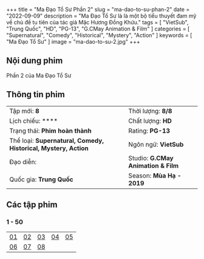 +++
title = "Ma Đạo Tổ Sư Phần 2"
slug = "ma-dao-to-su-phan-2"
date = "2022-09-09"
description = "Ma Đạo Tổ Sư là là một bộ tiểu thuyết đam mỹ về chủ đề tu tiên của tác giả Mặc Hương Đồng Khứu."
tags = [
    "VietSub",
    "Trung Quốc",
    "HD",
    "PG-13",
    "G.CMay Animation & Film"
]
categories = [
    "Supernatural",
    "Comedy",
    "Historical",
    "Mystery",
    "Action"
]
keywords = [
    "Ma Đạo Tổ Sư"
]
image = "ma-dao-to-su-2.jpg"
+++

<!--more-->

## Nội dung phim

Phần 2 của Ma Đạo Tổ Sư

## Thông tin phim

|   |   |
|---|---|
| Tập mới: **8** | Thời lượng: **8/8** |
| Lịch chiếu: **** | Chất lượng: **HD** |
| Trạng thái: **Phim hoàn thành** | Rating: **PG-13** |
| Thể loại: **Supernatural, Comedy, Historical, Mystery, Action** | Ngôn ngữ: **VietSub** |
| Đạo diễn: | Studio: **G.CMay Animation & Film** |
| Quốc gia: **Trung Quốc** | Season: **Mùa Hạ - 2019** |


## Các tập phim

### 1 - 50

|   |   |   |   |   |
|---|---|---|---|---|
| [01](https://t.me/hhhkungfu/443) | [02](https://t.me/hhhkungfu/444) | [03](https://t.me/hhhkungfu/445) | [04](https://t.me/hhhkungfu/446) | [05](https://t.me/hhhkungfu/447) |
| [06](https://t.me/hhhkungfu/448) | [07](https://t.me/hhhkungfu/449) | [08](https://t.me/hhhkungfu/450) | | |
